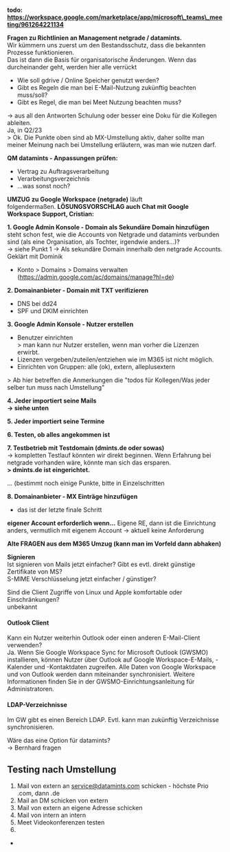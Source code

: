 
**todo:  
https://workspace.google.com/marketplace/app/microsoft\_teams\_meeting/961264221134**  


**Fragen zu Richtlinien an Management netgrade / datamints.**  
Wir kümmern uns zuerst um den Bestandsschutz, dass die bekannten Prozesse funktionieren.  
Das ist dann die Basis für organisatorische Änderungen. Wenn das durcheinander geht, werden hier alle verrückt

*   Wie soll gdrive / Online Speicher genutzt werden?
*   Gibt es Regeln die man bei E-Mail-Nutzung zukünftig beachten muss/soll?
*   Gibt es Regel, die man bei Meet Nutzung beachten muss?

\-> aus all den Antworten Schulung oder besser eine Doku für die Kollegen ableiten.  
Ja, in Q2/23  
\> Ok. Die Punkte oben sind ab MX-Umstellung aktiv, daher sollte man meiner Meinung nach bei Umstellung erläutern, was man wie nutzen darf.

**QM datamints - Anpassungen prüfen:**

*   Vertrag zu Auftragsverarbeitung
*   Verarbeitungsverzeichnis
*   ...was sonst noch?
 

**UMZUG zu Google Workspace (netgrade)** läuft folgendermaßen. **LÖSUNGSVORSCHLAG auch Chat mit Google Workspace Support, Cristian:**

**1\. Google Admin Konsole - Domain als Sekundäre Domain hinzufügen**  
steht schon fest, wie die Accounts von Netgrade und datamints verbunden sind (als eine Organisation, als Tochter, irgendwie anders...)?  
\-> siehe Punkt 1 -> Als sekundäre Domain innerhalb den netgrade Accounts. Geklärt mit Dominik

*   Konto > Domains > Domains verwalten (https://admin.google.com/ac/domains/manage?hl=de)

**2\. Domainanbieter - Domain mit TXT verifizieren**

*   DNS bei dd24
*   SPF und DKIM einrichten

**3\. Google Admin Konsole - Nutzer erstellen** 

*   Benutzer einrichten  
    \> man kann nur Nutzer erstellen, wenn man vorher die Lizenzen erwirbt. 
*   Lizenzen vergeben/zuteilen/entziehen wie im M365 ist nicht möglich. 
*   Einrichten von Gruppen: alle (ok), extern, alleplusextern

\> Ab hier betreffen die Anmerkungen die "todos für Kollegen/Was jeder selber tun muss nach Umstellung"

**4\. Jeder importiert seine Mails  
\-> siehe unten**

**5\. Jeder importiert seine Termine**

**6\. Testen, ob alles angekommen ist**

**7\. Testbetrieb mit Testdomain (dmints.de oder sowas)**  
\-> kompletten Testlauf könnten wir direkt beginnen. Wenn Erfahrung bei netgrade vorhanden wäre, könnte man sich das ersparen.  
**\> dmints.de ist eingerichtet.** 

... (bestimmt noch einige Punkte, bitte in Einzelschritten

**8\. Domainanbieter - MX Einträge hinzufügen**

*   das ist der letzte finale Schritt


**eigener Account erforderlich wenn...**
Eigene RE, dann ist die Einrichtung anders, vermutlich mit eigenem Account -> aktuell keine Anforderung

**Alte FRAGEN aus dem M365 Umzug (kann man im Vorfeld dann abhaken)**


**Signieren**  
Ist signieren von Mails jetzt einfacher? Gibt es evtl. direkt günstige Zertifikate von MS?  
S-MIME Verschlüsselung jetzt einfacher / günstiger?

Sind die Client Zugriffe von Linux und Apple komfortable oder Einschränkungen?  
unbekannt

#### Outlook Client
Kann ein Nutzer weiterhin Outlook oder einen anderen E-Mail-Client verwenden?  
Ja. Wenn Sie Google Workspace Sync for Microsoft Outlook (GWSMO) installieren, können Nutzer über Outlook auf Google Workspace-E-Mails, -Kalender und -Kontaktdaten zugreifen. Alle Daten von Google Workspace und von Outlook werden dann miteinander synchronisiert. Weitere Informationen finden Sie in der GWSMO-Einrichtungsanleitung für Administratoren.


#### LDAP-Verzeichnisse
Im GW gibt es einen Bereich LDAP.  Evtl. kann man zukünftig Verzeichnisse synchronisieren. 

Wäre das eine Option für datamints?   
\-> Bernhard fragen



## Testing nach Umstellung
1. Mail von extern an service@datamints.com schicken - höchste Prio .com, dann .de
2. Mail an DM schicken von extern 
3. Mail von extern an eigene Adresse schicken
4. Mail von intern an intern 
5. Meet Videokonferenzen testen
6. 


-